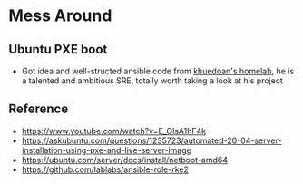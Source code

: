 # Mess Around

## Ubuntu PXE boot
- Got idea and well-structed ansible code from [khuedoan's homelab](https://github.com/khuedoan/homelab.git), he is a talented and ambitious SRE, totally worth taking a look at his project

## Reference
- https://www.youtube.com/watch?v=E_OlsA1hF4k
- https://askubuntu.com/questions/1235723/automated-20-04-server-installation-using-pxe-and-live-server-image
- https://ubuntu.com/server/docs/install/netboot-amd64
- https://github.com/lablabs/ansible-role-rke2
